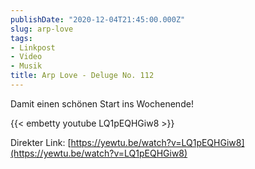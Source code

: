 ```yaml
---
publishDate: "2020-12-04T21:45:00.000Z"
slug: arp-love
tags:
- Linkpost
- Video
- Musik
title: Arp Love - Deluge No. 112
---
```


Damit einen schönen Start ins Wochenende!

{{< embetty youtube LQ1pEQHGiw8 >}}

Direkter Link: [https://yewtu.be/watch?v=LQ1pEQHGiw8](https://yewtu.be/watch?v=LQ1pEQHGiw8)